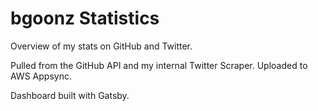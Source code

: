 # bgoonz Statistics

Overview of my stats on GitHub and Twitter.

Pulled from the GitHub API and my internal Twitter Scraper. Uploaded to AWS Appsync.

Dashboard built with Gatsby.
